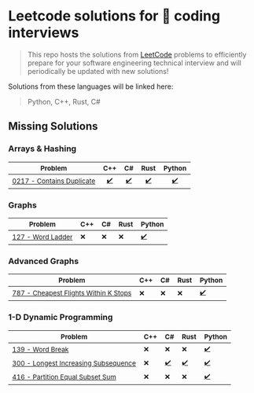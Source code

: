 # Leetcode solutions for 🚀 coding interviews

> This repo hosts the solutions from [LeetCode](https://leetcode.com/problemset/all/) problems to efficiently prepare for your software engineering technical interview and will periodically be updated with new solutions!

Solutions from these languages will be linked here:

> Python, C++, Rust, C#

## Missing Solutions

### Arrays & Hashing

| <sub>Problem</sub>                                                                        | <sub>C++</sub>                                                             | <sub>C#</sub>                                                                | <sub>Rust</sub>                                                            | <sub>Python</sub>                                                            |
| ----------------------------------------------------------------------------------------- | -------------------------------------------------------------------------- | ---------------------------------------------------------------------------- | -------------------------------------------------------------------------- | ---------------------------------------------------------------------------- |
| <sub>[0217 - Contains Duplicate](https://leetcode.com/problems/contains-duplicate/)</sub> | <sub><div align='center'>[✔️](cpp/0217-contains-duplicate.cpp)</div></sub> | <sub><div align='center'>[✔️](csharp/0217-contains-duplicate.cs)</div></sub> | <sub><div align='center'>[✔️](rust/0217-contains-duplicate.rs)</div></sub> | <sub><div align='center'>[✔️](python/0217-contains-duplicate.py)</div></sub> |

### Graphs

| <sub>Problem</sub>                                                         | <sub>C++</sub> | <sub>C#</sub> | <sub>Rust</sub> | <sub>Python</sub>                          |
| -------------------------------------------------------------------------- | -------------- | ------------- | --------------- | ------------------------------------------ |
| <sub>[127 - Word Ladder](https://leetcode.com/problems/word-ladder/)</sub> | <sub>❌</sub>  | <sub>❌</sub> | <sub>❌</sub>   | <sub>[✔️](python/127-word-ladder.py)</sub> |

### Advanced Graphs

| <sub>Problem</sub>                                                                                                 | <sub>C++</sub> | <sub>C#</sub> | <sub>Rust</sub> | <sub>Python</sub>                                              |
| ------------------------------------------------------------------------------------------------------------------ | -------------- | ------------- | --------------- | -------------------------------------------------------------- |
| <sub>[787 - Cheapest Flights Within K Stops](https://leetcode.com/problems/cheapest-flights-within-k-stops/)</sub> | <sub>❌</sub>  | <sub>❌</sub> | <sub>❌</sub>   | <sub>[✔️](python/787-cheapest-flights-within-k-stops.py)</sub> |

### 1-D Dynamic Programming

| <sub>Problem</sub>                                                                                               | <sub>C++</sub> | <sub>C#</sub>                                                 | <sub>Rust</sub>                                             | <sub>Python</sub>                                             |
| ---------------------------------------------------------------------------------------------------------------- | -------------- | ------------------------------------------------------------- | ----------------------------------------------------------- | ------------------------------------------------------------- |
| <sub>[139 - Word Break](https://leetcode.com/problems/word-break/)</sub>                                         | <sub>❌</sub>  | <sub>❌</sub>                                                 | <sub>❌</sub>                                               | <sub>[✔️](python/139-word-break.py)</sub>                     |
| <sub>[300 - Longest Increasing Subsequence](https://leetcode.com/problems/longest-increasing-subsequence/)</sub> | <sub>❌</sub>  | <sub>[✔️](csharp/300-longest-increasing-subsequence.cs)</sub> | <sub>[✔️](rust/300-longest-increasing-subsequence.rs)</sub> | <sub>[✔️](python/300-longest-increasing-subsequence.py)</sub> |
| <sub>[416 - Partition Equal Subset Sum](https://leetcode.com/problems/partition-equal-subset-sum/)</sub>         | <sub>❌</sub>  | <sub>❌</sub>                                                 | <sub>❌</sub>                                               | <sub>[✔️](python/416-partition-equal-subset-sum.py)</sub>     |
